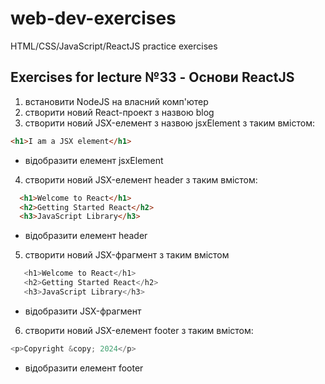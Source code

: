 # web-dev-exercises

HTML/CSS/JavaScript/ReactJS practice exercises

## Exercises for lecture №33 - Основи ReactJS

1. встановити NodeJS на власний комп'ютер
2. створити новий React-проект з назвою blog
3. створити новий JSX-елемент з назвою jsxElement з таким вмістом:

```html
<h1>I am a JSX element</h1>
```

- відобразити елемент jsxElement
  

4. створити новий JSX-елемент header з таким вмістом:

```html  
  <h1>Welcome to React</h1>
  <h2>Getting Started React</h2>
  <h3>JavaScript Library</h3>
```

- відобразити елемент header


5. створити новий JSX-фрагмент з таким вмістом

```js
   <h1>Welcome to React</h1>
   <h2>Getting Started React</h2>
   <h3>JavaScript Library</h3>
```

- відобразити JSX-фрагмент


6. створити новий JSX-елемент footer з таким вмістом:

```js
<p>Copyright &copy; 2024</p>
```

- відобразити елемент footer

